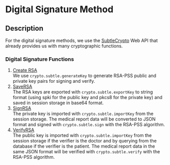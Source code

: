 # Digital Signature Method

## Description
For the digital signature methods, we use the [SubtleCrypto](https://developer.mozilla.org/en-US/docs/Web/API/SubtleCrypto) Web API that already provides us with many cryptographic functions.

### Digital Signature Functions
1. [Create RSA](https://github.com/ramaponytails/medicsign/blob/master/frontend/src/app/App.js#L39) <br>
   We use `crypto.subtle.generateKey` to generate RSA-PSS public and private key pairs for signing and verify.
2. [SaveRSA](https://github.com/ramaponytails/medicsign/blob/master/frontend/src/app/App.js#L57) <br>
   The RSA keys are exported with `crypto.subtle.exportKey` to string format (using spki for the public key and pkcs8 for the private key) and saved in session storage in base64 format.
3. [SignRSA](https://github.com/ramaponytails/medicsign/blob/master/frontend/src/app/App.js#L127) <br>
   The private key is imported with `crypto.subtle.importKey` from the session storage. The medical report data will be converted to JSON format and signed with `crypto.subtle.sign` with the RSA-PSS algorithm.
4. [VerifyRSA](https://github.com/ramaponytails/medicsign/blob/master/frontend/src/app/App.js#L156) <br>
   The public key is imported with `crypto.subtle.importKey` from the session storage if the verifier is the doctor and by querying from the database if the verifier is the patient. The medical report data in the same JSON format will be verified with `crypto.subtle.verify` with the RSA-PSS algorithm.
